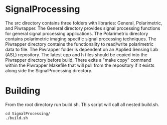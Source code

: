# SignalProcessing
The src directory contains three folders with libraries: General, Polarimetric, and Piwrapper. The General directory provides signal processing functions for general signal processing applications. The Polarimetric directory contains polarimetric imaging specific signal processing techniques. The Piwrapper directory contains the functionality to read/write polarimetric data to file. The Piwrapper folder is dependent on an Applied Sensing Lab (ASL) repository. The latest cpp and h files should be copied into the Piwrapper directory before build. There exits a "make copy" command within the Piwrapper Makefile that will pull from the repository if it exists along side the SignalProcessing directory.

# Building
From the root directory run build.sh. This script will call all nested build.sh.
```
cd SignalProcessing/
./build.sh
```